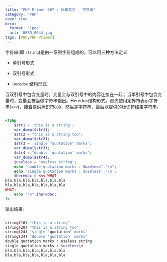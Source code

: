 ```yaml
---
title: "PHP Primer 007 : 标量类型 - 字符串"
category: "PHP"
cave: true
hero:
  format: 'jpeg'
  url: 'HERO_0044.jpg'
tags: [PHP,PHP Primer]
---
```

字符串(即 `string`)是由一系列字符组成的，可以用三种方法定义:



* 单引号形式

* 双引号形式

* `Heredoc` 结构形式



当双引号中包含变量时，变量会与双引号中的内容连接在一起；当单引号中包含变量时，变量会被当做字符串输出。Heredoc结构形式，首先使用定界符表示字符串(`<<<`)，接着提供标识符`GOD`，然后是字符串，最后以提供的标识符结束字符串。

```php

<?php
	$str1 = 'this is a string';
	var_dump($str1);
	$str2 = "this is a string too";
	var_dump($str2);
	$str3 = 'single "quotation" marks';
	var_dump($str3);
	$str4 = "double 'quotation' marks";
	var_dump($str4);
	$useless = 'useless string';
	echo "double quotation marks : $useless"."\n";
	echo 'single quotation marks : $useless'.'\n';
	$heredoc = <<< WHAT
bla,bla,bla,bla,bla,bla,bla
bla,bla,bla,bla,bla,bla,bla
WHAT;
	echo "\n".$heredoc;
?>

```

输出结果:

```sh

string(16) "this is a string"
string(20) "this is a string too"
string(24) "single "quotation" marks"
string(24) "double 'quotation' marks"
double quotation marks : useless string
single quotation marks : $useless\n
bla,bla,bla,bla,bla,bla,bla
bla,bla,bla,bla,bla,bla,bla

```

